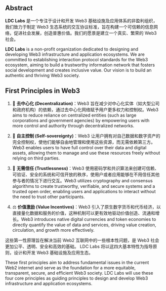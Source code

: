 ## Abstract

**LDC Labs** 是一个专注于设计和开发 Web3 基础设施及应用体系的非盈利组织，我们致力于制定 Web3 生态系统的交互协议标准，旨在构建一个可信赖的信息网络，促进社会发展，创造普惠价值。我们的愿景是建立一个真实、繁荣的 Web3 社会。

**LDC Labs** is a non-profit organization dedicated to designing and developing Web3 infrastructure and application ecosystems. We are committed to establishing interaction protocol standards for the Web3 ecosystem, aiming to build a trustworthy information network that fosters social development and creates inclusive value. Our vision is to build an authentic and thriving Web3 society.

## First Principles in Web3

1. 🪩 **去中心化 (Decentralization)**：Web3 旨在减少对中心化实体（如大型公司和政府机构）的依赖，通过去中心化网络赋予用户更多权力和控制权。Web3 aims to reduce reliance on centralized entities (such as large corporations and government agencies) by empowering users with more control and authority through decentralized networks.

2. 🔐 **自主控制 (Self-sovereignty)**：Web3 让用户拥有对自己数据和数字资产的完全控制权，使他们能够自由地管理和使用这些资源，而无需依赖第三方。Web3 enables users to have full control over their data and digital assets, allowing them to manage and use these resources freely without relying on third parties.

3. 🧬 **无需信任 (Trustlessness)**：Web3 使用密码学和共识算法来创建可信赖、可验证、安全的系统和可信开放的秩序，使用户或者应用能够在不用信任其他参与者的情况下进行交互。Web3 utilizes cryptography and consensus algorithms to create trustworthy, verifiable, and secure systems and a trusted open order, enabling users and applications to interact without the need to trust other participants.

4. ⚖️ **价值激励 (Value Incentives)**：Web3 引入了原生数字货币和代币经济，以直接量化数据和服务的价值，这种机制可以更有效地驱动价值创造、流通和增长。Web3 introduces native digital currencies and token economies to directly quantify the value of data and services, driving value creation, circulation, and growth more effectively.

这些第一性原理旨在解决当前 Web2 互联网中的一些根本性问题，是 Web3 社会更加公平、透明、安全和高效的基础。
LDC Labs 将以这四大基本特性为指导原则，设计和开发 Web3 基础设施及应用生态。

These first principles aim to address fundamental issues in the current Web2 internet and serve as the foundation for a more equitable, transparent, secure, and efficient Web3 society.
LDC Labs will use these four core principles as guiding principles to design and develop Web3 infrastructure and application ecosystems.
